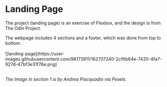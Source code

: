 # Landing Page
<p>The project (landing page) is an exercise of Flexbox, and the design is from The Odin Project.</p>
The webpage includes 4 sections and a footer, which was done from top to bottom.
<br></br>
![landing-page](https://user-images.githubusercontent.com/98173911/162707240-2cf6b64e-7420-4fa7-927d-47bf3e31f76e.png)
<br></br>
<p><em>The Image in section 1 is by Andrea Piacquadio via Pexels.</em></p>
